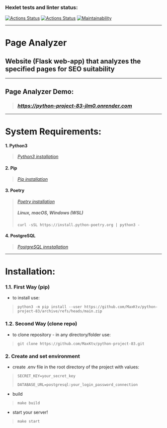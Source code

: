 ### Hexlet tests and linter status:
[![Actions Status](https://github.com/MaxKtv/python-project-83/actions/workflows/hexlet-check.yml/badge.svg)](https://github.com/MaxKtv/python-project-83/actions)
[![Actions Status](https://github.com/MaxKtv/python-project-83/actions/workflows/pyci.yml/badge.svg)](https://github.com/MaxKtv/python-project-83/actions)
[![Maintainability](https://api.codeclimate.com/v1/badges/c3b73db088733929feae/maintainability)](https://codeclimate.com/github/MaxKtv/python-project-83/maintainability)
***
# Page Analyzer
## Website (Flask web-app) that analyzes the specified pages for SEO suitability
***
## Page Analyzer Demo:
> ### *https://python-project-83-jlm0.onrender.com*
***
# System Requirements:

#### 1. Python3
> [*Python3 installation*](https://www.python.org/downloads/ "Use python 3.10 or higher!")
#### 2. Pip
> [*Pip installation*](https://pip.pypa.io/en/stable/installation/ "Pip how to install Documentation")
#### 3. Poetry
> [*Poetry installation*](https://python-poetry.org/docs/ "Poetry how to install Documentation")
> ##### Linux, macOS, Windows (WSL) 
>
> `curl -sSL https://install.python-poetry.org | python3 -`
 
#### 4. PostgreSQL
> [*PostgreSQL innstallation*](https://skillbox.ru/media/ "Download PostgreSQL for your OS")
***
# Installation:

### 1.1. First Way (pip)

- to install use:

> `python3 -m pip install --user https://github.com/MaxKtv/python-project-83/archive/refs/heads/main.zip`


### 1.2. Second Way (clone repo)

- to clone repository - in any directory/folder use:

>`git clone https://github.com/MaxKtv/python-project-83.git`
> 

### 2. Create and set environment
- create .env file in the root directory of the project with values:
>`SECRET_KEY=your_secret_key`
>
>`DATABASE_URL=postgresql:your_login_password_connection`
- build
>`make build`
- start your server!
>`make start`
